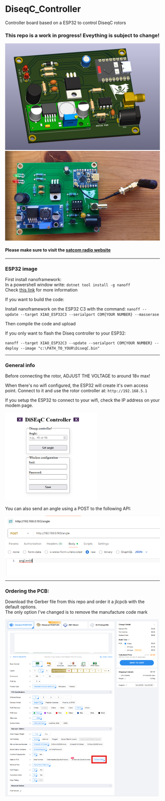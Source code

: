 # DiseqC_Controller
Controller board based on a ESP32 to control DiseqC rotors

### This repo is a work in progress! Eveything is subject to change!

<img src="./img/render.png" alt="render" width="600"/>

<img src="./img/built.png" alt="built" width="600"/>

#### Please make sure to visit the [satcom radio website](https://satcomradio.github.io/)


----

### ESP32 image

First install nanoframework:  
In a powershell window write: `dotnet tool install -g nanoff`  
Check [this link](https://github.com/nanoframework/nanoFirmwareFlasher) for more information

If you want to build the code:  

Install nanoframework on the ESP32 C3 with the command:
`nanoff --update --target XIAO_ESP32C3 --serialport COM{YOUR NUMBER} --masserase`  

Then compile the code and upload  

If you only want to flash the Diseq controller to your ESP32:  

`nanoff --target XIAO_ESP32C3 --update --serialport COM{YOUR NUMBER} --deploy --image "c:\PATH_TO_YOUR\DiseqC.bin"`  

----

### General info

Before connecting the rotor, ADJUST THE VOLTAGE to around 18v max!

When there's no wifi configured, the ESP32 will create it's own access point. Connect to it and use the rotor controller at:
`http://192.168.5.1`

If you setup the ESP32 to connect to your wifi, check the IP address on your modem page.

<img src="./img/website.png" alt="website" width="300"/>

You can also send an angle using a POST to the following API:

<img src="./img/api.png" alt="website" width="600"/>

----

### Ordering the PCB:

Download the Gerber file from this repo and order it a jlcpcb with the default options.  
The only option I've changed is to remove the manufacture code mark

<img src="./img/jlcpcb.png" alt="jlcpcb" width="500"/>